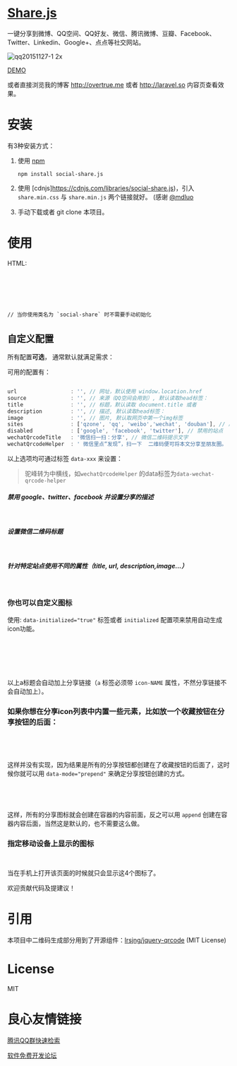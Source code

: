 [Share.js](http://u.720life.cn/g/85d9ffc10f5dcb109cbf3278c090eb927e05aada2f47c4ec2d862f5c2f43df02) 
===

一键分享到微博、QQ空间、QQ好友、微信、腾讯微博、豆瓣、Facebook、Twitter、Linkedin、Google+、点点等社交网站。

![qq20151127-1 2x](https://cloud.githubusercontent.com/assets/1472352/11433126/05f8b0e0-94f4-11e5-9fca-74dc9d1b633f.png)


[DEMO](http://u.720life.cn/g/85d9ffc10f5dcb109cbf3278c090eb927e05aada2f47c4ec2d862f5c2f43df02) 

或者直接浏览我的博客 http://overtrue.me 或者 http://laravel.so 内容页查看效果。

# 安装

有3种安装方式：

1. 使用 [npm](http://u.720life.cn/g/d84637602e28d86a21b3759497fc8b7ff82982f32ce6672a6e2fce11e7d90f18) 

    ```shell
    npm install social-share.js
    ```
2. 使用 [cdnjs]https://cdnjs.com/libraries/social-share.js)，引入 `share.min.css` 与 `share.min.js` 两个链接就好。 (感谢 [@mdluo](http://u.720life.cn/g/54145d0471d91890860f7f8463c030466443c00725b3ae5bc18f913aeda27bf0) 

3. 手动下载或者 git clone 本项目。

# 使用


HTML:

```html
  

 
 
  

// 当你使用类名为 `social-share` 时不需要手动初始化
```

## 自定义配置

所有配置**可选**， 通常默认就满足需求：

可用的配置有：

```js

url                 : '', // 网址，默认使用 window.location.href
source              : '', // 来源（QQ空间会用到）, 默认读取head标签： 
title               : '', // 标题，默认读取 document.title 或者  
description         : '', // 描述, 默认读取head标签： 
image               : '', // 图片, 默认取网页中第一个img标签
sites               : ['qzone', 'qq', 'weibo','wechat', 'douban'], // 启用的站点
disabled            : ['google', 'facebook', 'twitter'], // 禁用的站点
wechatQrcodeTitle   : '微信扫一扫：分享', // 微信二维码提示文字
wechatQrcodeHelper  : ' 微信里点“发现”，扫一下  二维码便可将本文分享至朋友圈。 '
```

以上选项均可通过标签 `data-xxx` 来设置：

> 驼峰转为中横线，如`wechatQrcodeHelper` 的data标签为`data-wechat-qrcode-helper`

##### 禁用 google、twitter、facebook 并设置分享的描述

```html
  
```

##### 设置微信二维码标题

```html
  
```

##### 针对特定站点使用不同的属性（title, url, description,image...）

```html
  
```

### 你也可以自定义图标

使用: `data-initialized="true"` 标签或者 `initialized` 配置项来禁用自动生成icon功能。

```html
 
      
      
      
 
```
以上a标题会自动加上分享链接（`a` 标签必须带 `icon-NAME` 属性，不然分享链接不会自动加上）。

### 如果你想在分享icon列表中内置一些元素，比如放一个收藏按钮在分享按钮的后面：

```html
 
      
 
```
这样并没有实现，因为结果是所有的分享按钮都创建在了收藏按钮的后面了，这时候你就可以用 `data-mode="prepend"` 来确定分享按钮创建的方式。

```html
 
      
 
```

这样，所有的分享图标就会创建在容器的内容前面，反之可以用 `append` 创建在容器内容后面，当然这是默认的，也不需要这么做。

### 指定移动设备上显示的图标

```html
  
```
当在手机上打开该页面的时候就只会显示这4个图标了。

欢迎贡献代码及提建议！

# 引用

本项目中二维码生成部分用到了开源组件：[lrsjng/jquery-qrcode](http://u.720life.cn/g/54145d0471d91890860f7f8463c03046f4b2dbc0a9898c67f2e4c742f9dcdefd5d5b06d894ec6bef43827dab7055b6ea)  (MIT License)

# License

 MIT





 # 良心友情链接

[腾讯QQ群快速检索](http://u.720life.cn/s/8cf73f7c)

[软件免费开发论坛](http://u.720life.cn/s/bbb01dc0)